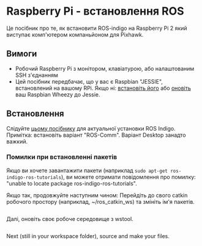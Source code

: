# Raspberry Pi - встановлення ROS

Це посібник про те, як встановити ROS-indigo на Raspberry Pi 2 який виступає комп'ютером компаньйоном для Pixhawk.

## Вимоги
* Робочий Raspberry Pi з монітором, клавіатурою, або налаштованим SSH з'єднанням
* Цей посібник передбачає, що у вас є Raspbian "JESSIE", встановлений на вашому RPi. Якщо ні: [встановіть його](https://www.raspberrypi.org/downloads/raspbian/) або [оновіть](http://raspberrypi.stackexchange.com/questions/27858/upgrade-to-raspbian-jessie) ваш Raspbian Wheezy до Jessie.

## Встановлення
Слідуйте [цьому посібнику](http://wiki.ros.org/ROSberryPi/Installing%20ROS%20Indigo%20on%20Raspberry%20Pi) для актуальної установки ROS Indigo. Примітка: встановіть варіант "ROS-Comm". Варіант Desktop занадто важкий.

### Помилки при встановленні пакетів
Якщо ви хочете завантажити пакети (наприклад `sudo apt-get ros-indigo-ros-tutorials`), ви можете отримати повідомлення про помилку: "unable to locate package ros-indigo-ros-tutorials".

Якщо так, продовжуйте наступним чином: Перейдіть до свого catkin робочого простору (наприклад, ~/ros_catkin_ws) та змініть ім'я пакетів.

```sh

```

Далі, оновіть своє робоче середовище з wstool.

```sh

```

Next (still in your workspace folder), source and make your files.

```sh

```
